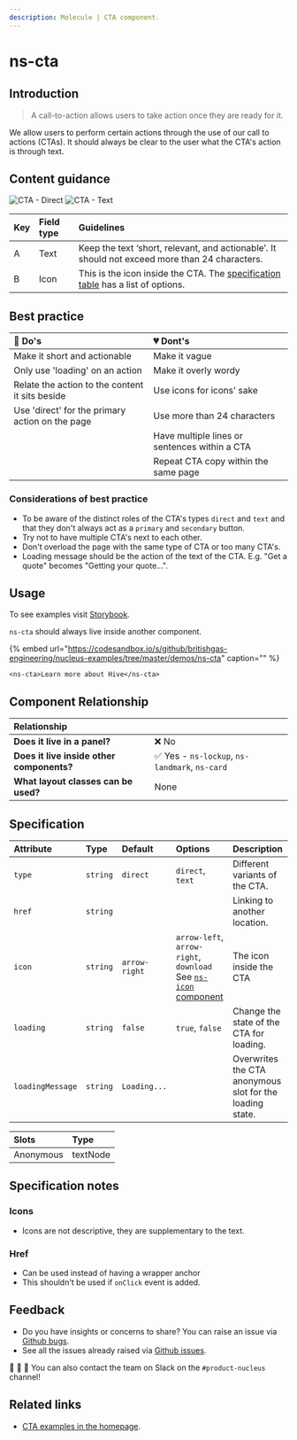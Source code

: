 ```yaml
---
description: Molecule | CTA component.
---
```


# ns-cta

## Introduction

> A call-to-action allows users to take action once they are ready for it.

We allow users to perform certain actions through the use of our call to actions (CTAs). It should always be clear to the user what the CTA's action is through text.

## Content guidance

![CTA - Direct](https://user-images.githubusercontent.com/45626534/74147664-9d878400-4bfb-11ea-9c30-1ede80931c69.png)
![CTA - Text](https://user-images.githubusercontent.com/45626534/74147667-9eb8b100-4bfb-11ea-9425-b7dbf2908a5d.png)

| Key | Field type | Guidelines |
| :--- | :--- | :--- |
| A | Text | Keep the text ‘short, relevant, and actionable’. It should not exceed more than 24 characters. |
| B | Icon | This is the icon inside the CTA. The [specification table](https://docs.britishgas.design/components/ns-cta#specification) has a list of options. |

## Best practice

| 💚 Do's | 💔 Dont's |
| :--- | :--- |
| Make it short and actionable | Make it vague |
| Only use 'loading' on an action | Make it overly wordy |
| Relate the action to the content it sits beside | Use icons for icons' sake |
| Use 'direct' for the primary action on the page | Use more than 24 characters |
|  | Have multiple lines or sentences within a CTA |
|  | Repeat CTA copy within the same page |

### Considerations of best practice

* To be aware of the distinct roles of the CTA's types `direct` and `text` and that they don't always act as a `primary` and `secondary` button.
* Try not to have multiple CTA's next to each other.
* Don't overload the page with the same type of CTA or too many CTA's.
* Loading message should be the action of the text of the CTA. E.g. "Get a quote" becomes "Getting your quote...".

## Usage

To see examples visit [Storybook](https://britishgas.co.uk/nucleus/demo/index.html?path=/story/ns-cta--direct-link).

`ns-cta` should always live inside another component.

{% embed url="https://codesandbox.io/s/github/britishgas-engineering/nucleus-examples/tree/master/demos/ns-cta" caption="" %}

```markup
<ns-cta>Learn more about Hive</ns-cta>
```

## Component Relationship

| **Relationship** |  |
| :--- | :--- |
| **Does it live in a panel?**              | ❌ No |
| **Does it live inside other components?** | ✅ Yes - `ns-lockup`, `ns-landmark`, `ns-card` |
| **What layout classes can be used?**      | None |


## Specification

| Attribute | Type | Default | Options | Description |
| :--- | :--- | :--- | :--- | :--- |
| `type`    | `string` | `direct` | `direct`, `text` | Different variants of the CTA. |
| `href` | `string` |           || Linking to another location. |
| `icon`  | `string` | `arrow-right` | `arrow-left`, `arrow-right`, `download` See [`ns-icon` component](https://britishgas.design/components/ns-icon) | The icon inside the CTA |
| `loading` | `string` | `false` | `true`, `false` | Change the state of the CTA for loading. |
| `loadingMessage` | `string` | `Loading...` |  | Overwrites the CTA anonymous slot for the loading state. |

| Slots | Type |
| :--- | :--- |
| Anonymous | textNode |

## Specification notes

### Icons

* Icons are not descriptive, they are supplementary to the text.

### Href

* Can be used instead of having a wrapper anchor
* This shouldn't be used if `onClick` event is added.

## Feedback

* Do you have insights or concerns to share? You can raise an issue via [Github bugs](https://github.com/ConnectedHomes/nucleus/issues/new?assignees=&labels=Bug&template=a--bug-report.md&title=[bug]%20ns-cta).
* See all the issues already raised via [Github issues](https://github.com/connectedHomes/nucleus/issues?utf8=%E2%9C%93&q=is%3Aopen+is%3Aissue+label%3ABug+ns-cta).

💩 🎉 🦄 You can also contact the team on Slack on the `#product-nucleus` channel!

## Related links

* [CTA examples in the homepage](https://britishgas.co.uk/nucleus/demo/index.html?path=/story/playground-homepage--2019-01).
